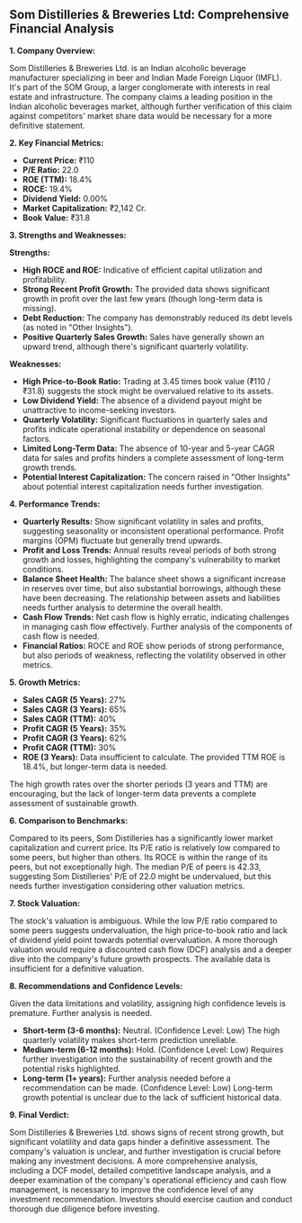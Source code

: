 ## Som Distilleries & Breweries Ltd: Comprehensive Financial Analysis

**1. Company Overview:**

Som Distilleries & Breweries Ltd. is an Indian alcoholic beverage manufacturer specializing in beer and Indian Made Foreign Liquor (IMFL).  It's part of the SOM Group, a larger conglomerate with interests in real estate and infrastructure. The company claims a leading position in the Indian alcoholic beverages market, although further verification of this claim against competitors' market share data would be necessary for a more definitive statement.

**2. Key Financial Metrics:**

* **Current Price:** ₹110
* **P/E Ratio:** 22.0
* **ROE (TTM):** 18.4%
* **ROCE:** 19.4%
* **Dividend Yield:** 0.00%
* **Market Capitalization:** ₹2,142 Cr.
* **Book Value:** ₹31.8

**3. Strengths and Weaknesses:**

**Strengths:**

* **High ROCE and ROE:**  Indicative of efficient capital utilization and profitability.
* **Strong Recent Profit Growth:**  The provided data shows significant growth in profit over the last few years (though long-term data is missing).
* **Debt Reduction:** The company has demonstrably reduced its debt levels (as noted in "Other Insights").
* **Positive Quarterly Sales Growth:**  Sales have generally shown an upward trend, although there's significant quarterly volatility.

**Weaknesses:**

* **High Price-to-Book Ratio:**  Trading at 3.45 times book value (₹110 / ₹31.8) suggests the stock might be overvalued relative to its assets.
* **Low Dividend Yield:**  The absence of a dividend payout might be unattractive to income-seeking investors.
* **Quarterly Volatility:**  Significant fluctuations in quarterly sales and profits indicate operational instability or dependence on seasonal factors.
* **Limited Long-Term Data:** The absence of 10-year and 5-year CAGR data for sales and profits hinders a complete assessment of long-term growth trends.
* **Potential Interest Capitalization:** The concern raised in "Other Insights" about potential interest capitalization needs further investigation.


**4. Performance Trends:**

* **Quarterly Results:** Show significant volatility in sales and profits, suggesting seasonality or inconsistent operational performance.  Profit margins (OPM) fluctuate but generally trend upwards.
* **Profit and Loss Trends:**  Annual results reveal periods of both strong growth and losses, highlighting the company's vulnerability to market conditions.
* **Balance Sheet Health:**  The balance sheet shows a significant increase in reserves over time, but also substantial borrowings, although these have been decreasing.  The relationship between assets and liabilities needs further analysis to determine the overall health.
* **Cash Flow Trends:**  Net cash flow is highly erratic, indicating challenges in managing cash flow effectively.  Further analysis of the components of cash flow is needed.
* **Financial Ratios:**  ROCE and ROE show periods of strong performance, but also periods of weakness, reflecting the volatility observed in other metrics.

**5. Growth Metrics:**

* **Sales CAGR (5 Years):** 27%
* **Sales CAGR (3 Years):** 65%
* **Sales CAGR (TTM):** 40%
* **Profit CAGR (5 Years):** 35%
* **Profit CAGR (3 Years):** 62%
* **Profit CAGR (TTM):** 30%
* **ROE (3 Years):**  Data insufficient to calculate.  The provided TTM ROE is 18.4%, but longer-term data is needed.

The high growth rates over the shorter periods (3 years and TTM) are encouraging, but the lack of longer-term data prevents a complete assessment of sustainable growth.

**6. Comparison to Benchmarks:**

Compared to its peers, Som Distilleries has a significantly lower market capitalization and current price.  Its P/E ratio is relatively low compared to some peers, but higher than others.  Its ROCE is within the range of its peers, but not exceptionally high.  The median P/E of peers is 42.33, suggesting Som Distilleries' P/E of 22.0 might be undervalued, but this needs further investigation considering other valuation metrics.

**7. Stock Valuation:**

The stock's valuation is ambiguous. While the low P/E ratio compared to some peers suggests undervaluation, the high price-to-book ratio and lack of dividend yield point towards potential overvaluation.  A more thorough valuation would require a discounted cash flow (DCF) analysis and a deeper dive into the company's future growth prospects.  The available data is insufficient for a definitive valuation.

**8. Recommendations and Confidence Levels:**

Given the data limitations and volatility, assigning high confidence levels is premature.  Further analysis is needed.

* **Short-term (3-6 months):**  Neutral.  (Confidence Level: Low)  The high quarterly volatility makes short-term prediction unreliable.
* **Medium-term (6-12 months):**  Hold. (Confidence Level: Low)  Requires further investigation into the sustainability of recent growth and the potential risks highlighted.
* **Long-term (1+ years):**  Further analysis needed before a recommendation can be made. (Confidence Level: Low)  Long-term growth potential is unclear due to the lack of sufficient historical data.

**9. Final Verdict:**

Som Distilleries & Breweries Ltd. shows signs of recent strong growth, but significant volatility and data gaps hinder a definitive assessment.  The company's valuation is unclear, and further investigation is crucial before making any investment decisions.  A more comprehensive analysis, including a DCF model, detailed competitive landscape analysis, and a deeper examination of the company's operational efficiency and cash flow management, is necessary to improve the confidence level of any investment recommendation.  Investors should exercise caution and conduct thorough due diligence before investing.
